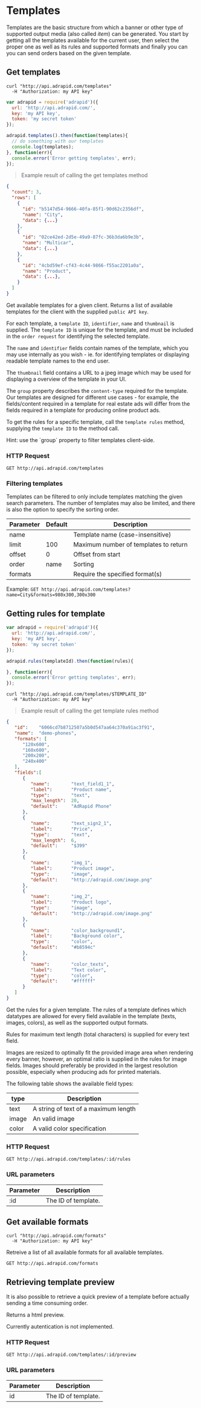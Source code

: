 # Templates

Templates are the basic structure from which a banner or other type of
supported output media (also called *item*) can be generated.
You start by getting all the templates available for the current user, then select the
proper one as well as its rules and supported formats and finally you can you can
send orders based on the given template.

## Get templates

```shell
curl "http://api.adrapid.com/templates"
  -H "Authorization: my API key"
```

```javascript
var adrapid = require('adrapid')({
  url: 'http://api.adrapid.com/',
  key: 'my API key',
  token: 'my secret token'
});

adrapid.templates().then(function(templates){
  // do something with our templates
  console.log(templates);
}, function(err){
  console.error('Error getting templates', err);
});

```

> Example result of calling the get templates method

```json
{
  "count": 3,
  "rows": [
    {
      "id": "b5147d54-9666-40fa-85f1-90d62c2356df",
      "name": "City",
      "data": {...}
    },
    {
      "id": "02ce42ed-2d5e-49a9-87fc-36b3da6b9e3b",
      "name": "Multicar",
      "data": {...}
    },
    {
      "id": "4cbd59ef-cf43-4c44-9866-f55ac2201a0a",
      "name": "Product",
      "data": {...},
    }
  ]
}
```

Get available templates for a given client. Returns a list of available templates for the client with the supplied `public API key`.

For each template, a `template ID`, `identifier`, `name` and `thumbnail` is supplied. The `template ID` is unique for the template, and must be included in the `order request` for identifying the selected template. 

The `name` and `identifier` fields contain names of the template, which you may use internally as you wish - ie. for identifying templates or displaying readable template names to the end user.

The `thumbnail` field contains a URL to a jpeg image which may be used for displaying a overview of the template in your UI.

The `group` property describes the `content-type` required for the template. Our templates are designed for different use cases - for example, the fields/content required in a template for real estate ads will differ from the fields required in a template for producing online product ads.

To get the rules for a specific template, call the `template rules` method, supplying the `template ID` to the method call.

<aside class="success">
Hint: use the `group` property to filter templates client-side. 
</aside>

### HTTP Request

`GET http://api.adrapid.com/templates`



### Filtering templates

Templates can be filtered to only include templates matching the given search parameters. The number of templates may also be limited, and there is also the option to specify the sorting order.


Parameter | Default | Description
--------- | ------- |-----------
name | | Template name (case-insensitive)
limit | 100 |  Maximum number of templates to return
offset | 0 | Offset from start
order | name | Sorting
formats | | Require the specified format(s)


Example:
`GET http://api.adrapid.com/templates?name=City&formats=980x300,300x300`


## Getting rules for template

```javascript
var adrapid = require('adrapid')({
  url: 'http://api.adrapid.com/',
  key: 'my API key',
  token: 'my secret token'
});

adrapid.rules(templateId).then(function(rules){

}, function(err){
  console.error('Error getting templates', err);
});

```

```shell
curl "http://api.adrapid.com/templates/$TEMPLATE_ID"
  -H "Authorization: my API key"
```

> Example result of calling the get template rules method

```json
{
   "id":    "6066cd7b8712507a5b0d547aa64c370a91ac3f91",
   "name":  "demo-phones",
   "formats": [
      "120x600",
      "160x600",
      "200x200",
      "240x400"
   ],
   "fields":[
      {
         "name":        "text_field1_1",
         "label":       "Product name",
         "type":        "text",
         "max_length":  20,
         "default":     "AdRapid Phone"
      },
      {
         "name":        "text_sign2_1",
         "label":       "Price",
         "type":        "text",
         "max_length":  6,
         "default":     "$399"
      },
      {
         "name":        "img_1",
         "label":       "Product image",
         "type":        "image",
         "default":     "http://adrapid.com/image.png"
      },
      {
         "name":        "img_2",
         "label":       "Product logo",
         "type":        "image",
         "default":     "http://adrapid.com/image.png"
      },
      {
         "name":        "color_background1",
         "label":       "Background color",
         "type":        "color",
         "default":     "#b8594c"
      },
      {
         "name":        "color_texts",
         "label":       "Text color",
         "type":        "color",
         "default":     "#ffffff"
      }
   ]
}
```

Get the rules for a given template. The rules of a template defines which datatypes are allowed for every field available in the template (texts, images, colors), as well as the supported output formats.

Rules for maximum text length (total characters) is supplied for every text field.

Images are resized to optimally fit the provided image area when rendering every banner, however, an optimal ratio is supplied in the rules for image fields. Images should preferably be provided in the largest resolution possible, especially when producing ads for printed materials.


The following table shows the available field types:

type | Description
--------- | -----------
text | A string of text of a maximum length
image | An valid image
color | A valid color specification

### HTTP Request

`GET http://api.adrapid.com/templates/:id/rules`


### URL parameters

Parameter | Description
--------- | -----------
:id | The ID of template.


## Get available formats

```shell
curl "http://api.adrapid.com/formats"
  -H "Authorization: my API key"
```

Retreive a list of all available formats for all available templates.

`GET http://api.adrapid.com/formats`


## Retrieving template preview

It is also possible to retrieve a quick preview of a template before actually sending
a time consuming order.

Returns a html preview.

<aside class="warning">Currently autentication is not implemented.</aside>

### HTTP Request

`GET http://api.adrapid.com/templates/:id/preview`

### URL parameters

Parameter | Description
--------- | -----------
id | The ID of template.


